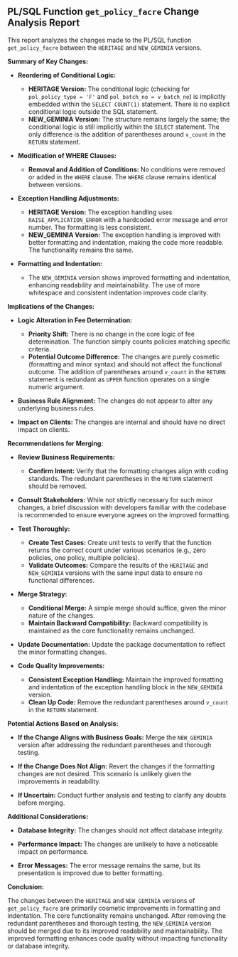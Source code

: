 ## PL/SQL Function `get_policy_facre` Change Analysis Report

This report analyzes the changes made to the PL/SQL function `get_policy_facre` between the `HERITAGE` and `NEW_GEMINIA` versions.

**Summary of Key Changes:**

- **Reordering of Conditional Logic:**
    - **HERITAGE Version:** The conditional logic (checking for `pol_policy_type = 'F'` and `pol_batch_no = v_batch_no`) is implicitly embedded within the `SELECT COUNT(1)` statement.  There is no explicit conditional logic outside the SQL statement.
    - **NEW_GEMINIA Version:**  The structure remains largely the same; the conditional logic is still implicitly within the `SELECT` statement.  The only difference is the addition of parentheses around `v_count` in the `RETURN` statement.

- **Modification of WHERE Clauses:**
    - **Removal and Addition of Conditions:** No conditions were removed or added in the `WHERE` clause. The `WHERE` clause remains identical between versions.

- **Exception Handling Adjustments:**
    - **HERITAGE Version:** The exception handling uses `RAISE_APPLICATION_ERROR` with a hardcoded error message and error number. The formatting is less consistent.
    - **NEW_GEMINIA Version:** The exception handling is improved with better formatting and indentation, making the code more readable.  The functionality remains the same.

- **Formatting and Indentation:**
    - The `NEW_GEMINIA` version shows improved formatting and indentation, enhancing readability and maintainability.  The use of more whitespace and consistent indentation improves code clarity.


**Implications of the Changes:**

- **Logic Alteration in Fee Determination:**
    - **Priority Shift:** There is no change in the core logic of fee determination. The function simply counts policies matching specific criteria.
    - **Potential Outcome Difference:** The changes are purely cosmetic (formatting and minor syntax) and should not affect the functional outcome.  The addition of parentheses around `v_count` in the `RETURN` statement is redundant as `UPPER` function operates on a single numeric argument.

- **Business Rule Alignment:** The changes do not appear to alter any underlying business rules.

- **Impact on Clients:** The changes are internal and should have no direct impact on clients.


**Recommendations for Merging:**

- **Review Business Requirements:**
    - **Confirm Intent:** Verify that the formatting changes align with coding standards. The redundant parentheses in the `RETURN` statement should be removed.

- **Consult Stakeholders:**  While not strictly necessary for such minor changes, a brief discussion with developers familiar with the codebase is recommended to ensure everyone agrees on the improved formatting.

- **Test Thoroughly:**
    - **Create Test Cases:** Create unit tests to verify that the function returns the correct count under various scenarios (e.g., zero policies, one policy, multiple policies).
    - **Validate Outcomes:** Compare the results of the `HERITAGE` and `NEW_GEMINIA` versions with the same input data to ensure no functional differences.

- **Merge Strategy:**
    - **Conditional Merge:** A simple merge should suffice, given the minor nature of the changes.
    - **Maintain Backward Compatibility:** Backward compatibility is maintained as the core functionality remains unchanged.

- **Update Documentation:** Update the package documentation to reflect the minor formatting changes.

- **Code Quality Improvements:**
    - **Consistent Exception Handling:**  Maintain the improved formatting and indentation of the exception handling block in the `NEW_GEMINIA` version.
    - **Clean Up Code:** Remove the redundant parentheses around `v_count` in the `RETURN` statement.


**Potential Actions Based on Analysis:**

- **If the Change Aligns with Business Goals:** Merge the `NEW_GEMINIA` version after addressing the redundant parentheses and thorough testing.

- **If the Change Does Not Align:**  Revert the changes if the formatting changes are not desired.  This scenario is unlikely given the improvements in readability.

- **If Uncertain:** Conduct further analysis and testing to clarify any doubts before merging.


**Additional Considerations:**

- **Database Integrity:** The changes should not affect database integrity.

- **Performance Impact:** The changes are unlikely to have a noticeable impact on performance.

- **Error Messages:** The error message remains the same, but its presentation is improved due to better formatting.


**Conclusion:**

The changes between the `HERITAGE` and `NEW_GEMINIA` versions of `get_policy_facre` are primarily cosmetic improvements in formatting and indentation.  The core functionality remains unchanged.  After removing the redundant parentheses and thorough testing, the `NEW_GEMINIA` version should be merged due to its improved readability and maintainability.  The improved formatting enhances code quality without impacting functionality or database integrity.
